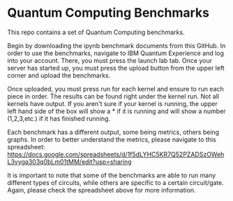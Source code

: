 # Quantum Computing Benchmarks

This repo contains a set of Quantum Computing benchmarks.

Begin by downloading the ipynb benchmark documents from this GitHub. In order to use the benchmarks, navigate to IBM Quantum Experience and log into your account. There, you must press the launch lab tab. Once your server has started up, you must press the upload button from the upper left corner and upload the benchmarks.

Once uploaded, you must press run for each kernel and ensure to run each piece in order. The results can be found right under the kernel run. Not all kernels have output. If you aren't sure if your kernel is running, the upper left hand side of the box will show a * if it is running and will show a number (1,2,3,etc.) if it has finished running. 

Each benchmark has a different output, some being metrics, others being graphs. In order to better understand the metrics, please navigate to this spreadsheet: https://docs.google.com/spreadsheets/d/1f5dLYHC5KR7Q52PZADSzOWehL3vyga303q0bLm01tMM/edit?usp=sharing

It is important to note that some of the benchmarks are able to run many different types of circuits, while others are specific to a certain circuit/gate. Again, please check the spreadsheet above for more information. 
